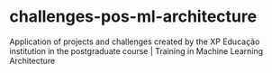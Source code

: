 # challenges-pos-ml-architecture
Application of projects and challenges created by the XP Educação institution in the postgraduate course | Training in Machine Learning Architecture
